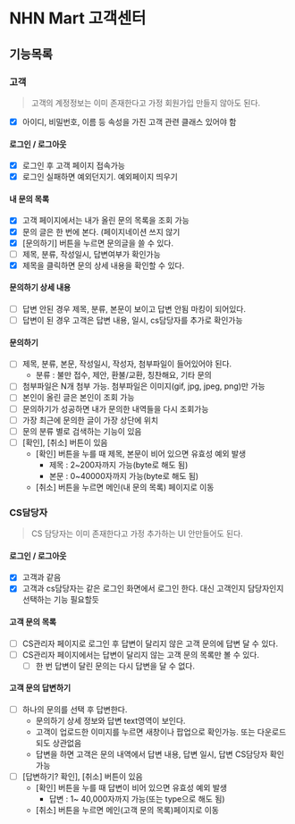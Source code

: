 # NHN Mart 고객센터

## 기능목록

### 고객
> 고객의 계정정보는 이미 존재한다고 가정
> 회원가입 만들지 않아도 된다.
-[x] 아이디, 비밀번호, 이름 등 속성을 가진 고객 관련 클래스 있어야 함

#### 로그인 / 로그아웃
- [x] 로그인 후 고객 페이지 접속가능
- [x] 로그인 실패하면 예외던지기. 예외페이지 띄우기

#### 내 문의 목록
- [x] 고객 페이지에서는 내가 올린 문의 목록을 조회 가능
- [x] 문의 글은 한 번에 본다. (페이지네이션 쓰지 않기
- [x] [문의하기] 버튼을 누르면 문의글을 쓸 수 있다.
- [ ] 제목, 분류, 작성일시, 답변여부가 확인가능
- [x] 제목을 클릭하면 문의 상세 내용을 확인할 수 있다.

#### 문의하기 상세 내용
- [ ] 답변 안된 경우 제목, 분류, 본문이 보이고 답변 안됨 마킹이 되어있다.
- [ ] 답변이 된 경우 고객은 답변 내용, 일시, cs담당자를 추가로 확인가능

#### 문의하기
- [ ] 제목, 분류, 본문, 작성일시, 작성자, 첨부파일이 들어있어야 된다.
    - 분류 : 불만 접수, 제안, 환불/교환, 칭찬해요, 기타 문의
- [ ] 첨부파일은 N개 첨부 가능. 첨부파일은 이미지(gif, jpg, jpeg, png)만 가능
- [ ] 본인이 올린 글은 본인이 조회 가능
- [ ] 문의하기가 성공하면 내가 문의한 내역들을 다시 조회가능
- [ ] 가장 최근에 문의한 글이 가장 상단에 위치
- [ ] 문의 분류 별로 검색하는 기능이 있음
- [ ] [확인], [취소] 버튼이 있음
    - [확인] 버튼을 누를 때 제목, 본문이 비어 있으면 유효성 예외 발생
        - 제목 : 2~200자까지 가능(byte로 해도 됨)
        - 본문 : 0~40000자까지 가능(byte로 해도 됨)
    - [취소] 버튼을 누르면 메인(내 문의 목록) 페이지로 이동

### CS담당자
> CS 담당자는 이미 존재한다고 가정
> 추가하는 UI 안만들어도 된다.

#### 로그인 / 로그아웃
- [x] 고객과 같음
- [x] 고객과 cs담당자는 같은 로그인 화면에서 로그인 한다. 대신 고객인지 담당자인지 선택하는 기능 필요할듯

#### 고객 문의 목록
- [ ] CS관리자 페이지로 로그인 후 답변이 달리지 않은 고객 문의에 답변 달 수 있다.
- [ ] CS관리자 페이지에서는 답변이 달리지 않는 고객 문의 목록만 볼 수 있다.
    - [ ] 한 번 답변이 달린 문의는 다시 답변을 달 수 없다.

#### 고객 문의 답변하기
- [ ] 하나의 문의를 선택 후 답변한다.
    - 문의하기 상세 정보와 답변 text영역이 보인다.
    - 고객이 업로드한 이미지를 누르면 새창이나 팝업으로 확인가능. 또는 다운로드 되도 상관없음
    - 답변을 하면 고객은 문의 내역에서 답변 내용, 답변 일시, 답변 CS담당자 확인가능
- [ ] [답변하기? 확인], [취소] 버튼이 있음
    - [확인] 버튼을 누를 때 답변이 비어 있으면 유효성 예외 발생
        - 답변 : 1~ 40,000자까지 가능(또는 type으로 해도 됨)
    - [취소] 버튼을 누르면 메인(고객 문의 목록)페이지로 이동

